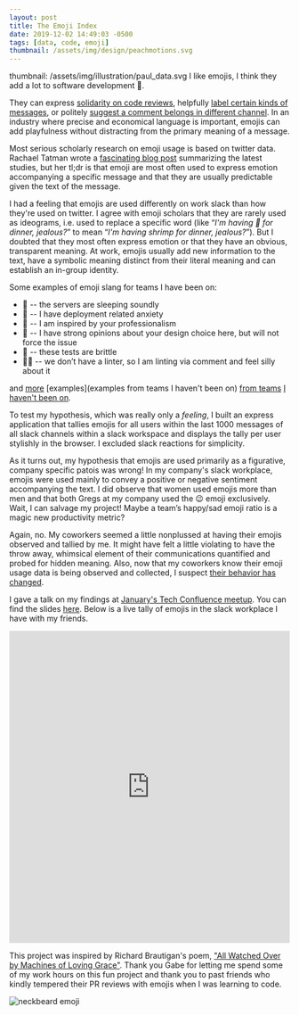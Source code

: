 ```yaml
---
layout: post
title: The Emoji Index
date: 2019-12-02 14:49:03 -0500
tags: [data, code, emoji]
thumbnail: /assets/img/design/peachmotions.svg
---
```

thumbnail: /assets/img/illustration/paul_data.svg
I like emojis, I think they add a lot to software development 🧐.

They can express [solidarity on code reviews](https://github.blog/2018-12-07-octoverse-emoji-on-github/), helpfully [label certain kinds of messages](https://18f.gsa.gov/2015/12/08/using-emoji-for-knowledge-sharing/), or politely [suggest a comment belongs in different channel](https://medium.com/@mathowie/yeah-it-started-with-someone-finding-this-funny-image-of-a-raccoon-looking-super-helpful-and-once-971e7c901e8e#.ka1cy355g). In an industry where precise and economical language is important, emojis can add playfulness without distracting from the primary meaning of a message.

Most serious scholarly research on emoji usage is based on twitter data. Rachael Tatman wrote a [fascinating blog post](https://makingnoiseandhearingthings.com/2018/03/17/how-do-we-use-emoji/) summarizing the latest studies, but her tl;dr is that emoji are most often used to express emotion accompanying a specific message and that they are usually predictable given the text of the message.

I had a feeling that emojis are used differently on work slack than how they're used on twitter.  I agree with emoji scholars that they are rarely used as ideograms, i.e. used to replace a specific word (like “_I'm having 🦐 for dinner, jealous?_” to mean “_I'm having shrimp for dinner, jealous?_”).  But I doubted that they most often express emotion or that they have an obvious, transparent meaning.  At work, emojis usually add new information to the text, have a symbolic meaning distinct from their literal meaning and can establish an in-group identity.  

Some examples of emoji slang for teams I have been on:

* 🌾 -- the servers are sleeping soundly
* 🥩 -- I have deployment related anxiety
* 🏤 -- I am inspired by your professionalism
* 💩 -- I have strong opinions about your design choice here, but will not force the issue
* 💨 -- these tests are brittle
* 💂‍♀  -- we don’t have a linter, so I am linting via comment and feel silly about it

and [more](https://gitmoji.carloscuesta.me/) [examples](examples from teams I haven't been on) [from teams](https://slackhq.com/some-of-the-ways-we-use-emoji-at-slack) [I haven't been on](https://www.quora.com/On-GitHub-what-is-the-significance-of-the-Ship-It-squirrel).

To test my hypothesis, which was really only a _feeling_, I built an express application that tallies emojis for all users within the last 1000 messages of all slack channels within a slack workspace and displays the tally per user stylishly in the browser. I excluded slack reactions for simplicity.

As it turns out, my hypothesis that emojis are used primarily as a figurative, company specific patois was wrong! In my company's slack workplace, emojis were used mainly to convey a positive or negative sentiment accompanying the text. I did observe that women used emojis more than men and that both Gregs at my company used the 😉 emoji exclusively. Wait, I can salvage my project! Maybe a team’s happy/sad emoji ratio is a magic new productivity metric?

Again, no. My coworkers seemed a little nonplussed at having their emojis observed and tallied by me. It might have felt a little violating to have the throw away, whimsical element of their communications quantified and probed for hidden meaning. Also, now that my coworkers know their emoji usage data is being observed and collected, I suspect [their behavior has changed](https://en.wikipedia.org/wiki/Observer_effect_(physics)).


I gave a talk on my findings at [January's Tech Confluence meetup](https://www.meetup.com/TechConfluence/events/rwkxkrybccbtb/). You can find the slides [here](https://docs.google.com/presentation/d/1wqI0McejPnMmEmz42v1qaCC3O9n1TR1ztVBszEp192s/edit#slide=id.p). Below is a live tally of emojis in the slack workplace I have with my friends.

<!-- Copy and Paste Me -->
<div class="row justify-content-left pb-4 pt-2">
    <div class="glitch-embed-wrap" style="height: 40em; width: 100%;">
      <iframe
        src="https://glitch.com/embed/#!/embed/alfovo-emoji-index?path=index.js&previewSize=100"
        title="alfovo-emoji-index on Glitch"
        allow="geolocation; microphone; camera; midi; vr; encrypted-media"
        style="height: 100%; width: 100%; border: 0;">
      </iframe>
  </div>
</div>

This project was inspired by Richard Brautigan's poem, ["All Watched Over by Machines of Loving Grace"](https://www.theatlantic.com/technology/archive/2011/09/weekend-poem-all-watched-over-by-machines-of-loving-grace/245251/). Thank you Gabe for letting me spend some of my work hours on this fun project and thank you to past friends who kindly tempered their PR reviews with emojis when I was learning to code.

![neckbeard emoji](https://s3.amazonaws.com/37assets/svn/1128-neckbeard.jpg)
